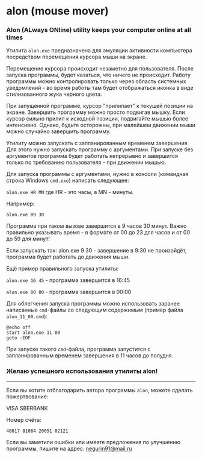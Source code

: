 # alon (mouse mover)
### Alon (ALways ONline) utility keeps your computer online at all times

Утилита `alon.exe` предназначена для эмуляции активности компьютера посредством
перемещения курсора мыши на экране.

Перемещение курсора происходит незаметно для пользователя.
После запуска программы, будет казаться, что ничего не происходит.
Работу программы можно контролировать только через область системных
уведомлений - во время работы там будет отображаться иконка в виде
стилизованного жука черного цвета.

При запущенной программе, курсор "прилипает" к текущей позиции на экране.
Завершить программу можно просто подвигав мышку. Если курсор сильно прилип
к исходной позиции, подвигайте мышью более интенсивно. Однако, будьте осторожны,
при малейшем движении мыши можно случайно завершить программу.

Утилиту можно запускать с запланированным временем завершения. Для этого
нужно запускать программу с аргументами. При запуске без аргументов
программа будет работать непрерывно и завершится только по требованию
пользователя - при движении мышью.

Для запуска программы с аргументами, нужно в консоли (командная строка Windows
`cmd.exe`) написать следующее:

`alon.exe HR MN`
где HR - это часы, а MN - минуты.

Например:

`alon.exe 09 30`

Программа при таком вызове завершится в 9 часов 30 минут. Важно правильно
указывать время - в формате от 00 до 23 для часов и от 00 до 59 для минут!

Если запускать так: alon.exe 9 30 - завершение в 9:30 не произойдёт, программа
будет работать до движения мыши.

Ещё пример правильного запуска утилиты:

`alon.exe 16 45` - программа завершится в 16:45

`alon.exe 00 00` - программа завершится в 00:00

Для облегчения запуска программы можно использовать заранее написанные
`cmd`-файлы со следующим содержимым (пример файла `alon_11_00.cmd`):

```
@echo off
start alon.exe 11 00
goto :EOF
```
При запуске такого `cmd`-файла, программа запустится с запланированным временем
завершения в 11 часов до полудня.

### Желаю успешного использования утилиты alon!

--------------------------------------------------------------------------------
Если вы хотите отблагодарить автора программы `alon`, можете сделать пожертвование:

VISA SBERBANK

Номер счёта:

```
40817 81084 20051 02121
```
Если вы заметили ошибки или имеете предложения по улучшению программы,
пишите на адрес: negurin91@mail.ru
